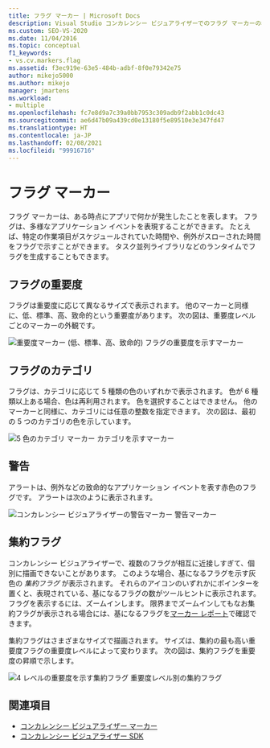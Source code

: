 ```yaml
---
title: フラグ マーカー | Microsoft Docs
description: Visual Studio コンカレンシー ビジュアライザーでのフラグ マーカーの機能について学習します。 フラグ マーカーは、ある時点にアプリで何かが発生したことを表します。
ms.custom: SEO-VS-2020
ms.date: 11/04/2016
ms.topic: conceptual
f1_keywords:
- vs.cv.markers.flag
ms.assetid: f3ec919e-63e5-484b-adbf-8f0e79342e75
author: mikejo5000
ms.author: mikejo
manager: jmartens
ms.workload:
- multiple
ms.openlocfilehash: fc7e8d9a7c39a0bb7953c309adb9f2abb1c0dc43
ms.sourcegitcommit: ae6d47b09a439cd0e13180f5e89510e3e347fd47
ms.translationtype: HT
ms.contentlocale: ja-JP
ms.lasthandoff: 02/08/2021
ms.locfileid: "99916716"
---
```

# <a name="flag-markers"></a>フラグ マーカー
フラグ マーカーは、ある時点にアプリで何かが発生したことを表します。 フラグは、多様なアプリケーション イベントを表現することができます。 たとえば、特定の作業項目がスケジュールされていた時間や、例外がスローされた時間をフラグで示すことができます。 タスク並列ライブラリなどのランタイムでフラグを生成することもできます。

## <a name="flag-importance"></a>フラグの重要度
 フラグは重要度に応じて異なるサイズで表示されます。 他のマーカーと同様に、低、標準、高、致命的という重要度があります。  次の図は、重要度レベルごとのマーカーの外観です。

 ![重要度マーカー (低、標準、高、致命的)](../profiling/media/cvmarkerimportance.png "CVMarkerImportance") フラグの重要度を示すマーカー

## <a name="flag-category"></a>フラグのカテゴリ
 フラグは、カテゴリに応じて 5 種類の色のいずれかで表示されます。 色が 6 種類以上ある場合、色は再利用されます。 色を選択することはできません。 他のマーカーと同様に、カテゴリには任意の整数を指定できます。 次の図は、最初の 5 つのカテゴリの色を示しています。

 ![5 色のカテゴリ マーカー](../profiling/media/cvmarkercategory.png "CVMarkerCategory") カテゴリを示すマーカー

## <a name="alerts"></a>警告
 アラートは、例外などの致命的なアプリケーション イベントを表す赤色のフラグです。  アラートは次のように表示されます。

 ![コンカレンシー ビジュアライザーの警告マーカー](../profiling/media/cvmarkeralert.png "CVMarkerAlert") 警告マーカー

## <a name="aggregation-flags"></a>集約フラグ
 コンカレンシー ビジュアライザーで、複数のフラグが相互に近接しすぎて、個別に描画できないことがあります。 このような場合、基になるフラグを示す灰色の *集約フラグ* が表示されます。 それらのアイコンのいずれかにポインターを置くと、表現されている、基になるフラグの数がツールヒントに表示されます。 フラグを表示するには、ズームインします。 限界までズームインしてもなお集約フラグが表示される場合には、基になるフラグを[マーカー レポート](../profiling/markers-report.md)で確認できます。

 集約フラグはさまざまなサイズで描画されます。 サイズは、集約の最も高い重要度フラグの重要度レベルによって変わります。 次の図は、集約フラグを重要度の昇順で示します。

 ![4 レベルの重要度を示す集約フラグ](../profiling/media/cvmarkeraggregate.png "CVMarkerAggregate") 重要度レベル別の集約フラグ

## <a name="see-also"></a>関連項目
- [コンカレンシー ビジュアライザー マーカー](../profiling/concurrency-visualizer-markers.md)
- [コンカレンシー ビジュアライザー SDK](../profiling/concurrency-visualizer-sdk.md)